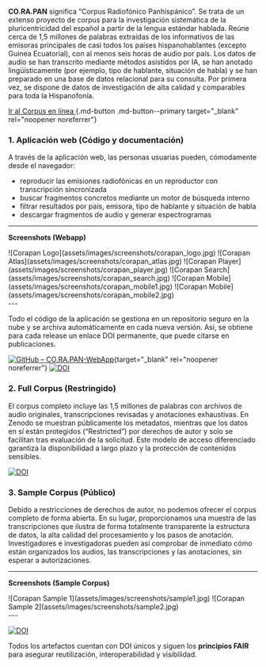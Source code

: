 **CO.RA.PAN** significa “Corpus Radiofónico Panhispánico”. Se trata de un extenso proyecto de corpus para la investigación sistemática de la pluricentricidad del español a partir de la lengua estándar hablada. Reúne cerca de 1,5 millones de palabras extraídas de los informativos de las emisoras principales de casi todos los países hispanohablantes (excepto Guinea Ecuatorial), con al menos seis horas de audio por país. Los datos de audio se han transcrito mediante métodos asistidos por IA, se han anotado lingüísticamente (por ejemplo, tipo de hablante, situación de habla) y se han preparado en una base de datos relacional para su consulta. Por primera vez, se dispone de datos de investigación de alta calidad y comparables para toda la Hispanofonía.

[Ir al Corpus en línea <i class="fa-solid fa-up-right-from-square"></i>](https://corapan.online.uni-marburg.de){.md-button .md-button--primary target="_blank" rel="noopener noreferrer"}

### 1. Aplicación web (Código y documentación)

A través de la aplicación web, las personas usuarias pueden, cómodamente desde el navegador:

- reproducir las emisiones radiofónicas en un reproductor con transcripción sincronizada  
- buscar fragmentos concretos mediante un motor de búsqueda interno  
- filtrar resultados por país, emisora, tipo de hablante y situación de habla  
- descargar fragmentos de audio y generar espectrogramas  

---
**Screenshots (Webapp)**
<div class="masonry" markdown>
![Corapan Logo](assets/images/screenshots/corapan_logo.jpg)
![Corapan Atlas](assets/images/screenshots/corapan_atlas.jpg)
![Corapan Player](assets/images/screenshots/corapan_player.jpg)
![Corapan Search](assets/images/screenshots/corapan_search.jpg)
![Corapan Mobile](assets/images/screenshots/corapan_mobile1.jpg)
![Corapan Mobile](assets/images/screenshots/corapan_mobile2.jpg)
</div>
---

Todo el código de la aplicación se gestiona en un repositorio seguro en la nube y se archiva automáticamente en cada nueva versión. Así, se obtiene para cada release un enlace DOI permanente, que puede citarse en publicaciones.  

[![GitHub – CO.RA.PAN-WebApp](https://img.shields.io/badge/GitHub-CO.RA.PAN--WebApp-181717?logo=github)](https://github.com/FTacke/corapan-webapp){target="_blank" rel="noopener noreferrer"}
[![DOI](https://zenodo.org/badge/DOI/10.5281/zenodo.15359652.svg)](https://doi.org/10.5281/zenodo.15359652)

### 2. Full Corpus (Restringido)

El corpus completo incluye las 1,5 millones de palabras con archivos de audio originales, transcripciones revisadas y anotaciones exhaustivas. En Zenodo se muestran públicamente los metadatos, mientras que los datos en sí están protegidos (“Restricted”) por derechos de autor y solo se facilitan tras evaluación de la solicitud. Este modelo de acceso diferenciado garantiza la disponibilidad a largo plazo y la protección de contenidos sensibles.  

[![DOI](https://zenodo.org/badge/DOI/10.5281/zenodo.15360942.svg)](https://doi.org/10.5281/zenodo.15360942)

### 3. Sample Corpus (Público)

Debido a restricciones de derechos de autor, no podemos ofrecer el corpus completo de forma abierta. En su lugar, proporcionamos una muestra de las transcripciones que ilustra de forma totalmente transparente la estructura de datos, la alta calidad del procesamiento y los pasos de anotación. Investigadores e investigadoras pueden así comprobar de inmediato cómo están organizados los audios, las transcripciones y las anotaciones, sin esperar a autorizaciones.  

---
**Screenshots (Sample Corpus)**
<div class="masonry" markdown>
![Corapan Sample 1](assets/images/screenshots/sample1.jpg)
![Corapan Sample 2](assets/images/screenshots/sample2.jpg)
</div>
---

[![DOI](https://zenodo.org/badge/DOI/10.5281/zenodo.15378479.svg)](https://doi.org/10.5281/zenodo.15378479)

Todos los artefactos cuentan con DOI únicos y siguen los **principios FAIR** para asegurar reutilización, interoperabilidad y visibilidad.  

